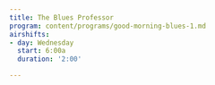 ```yaml
---
title: The Blues Professor
program: content/programs/good-morning-blues-1.md
airshifts:
- day: Wednesday
  start: 6:00a
  duration: '2:00'

---
```

